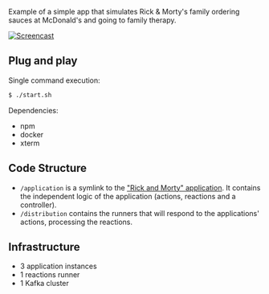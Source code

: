 Example of a simple app that simulates Rick & Morty's family ordering sauces at McDonald's and going to family therapy.

[![Screencast](https://j.gifs.com/9Q7OjP.gif)](https://j.gifs.com/gLV6M6.gif)

## Plug and play

Single command execution:

```bash
$ ./start.sh
```

Dependencies:

* npm
* docker
* xterm

## Code Structure

* `/application` is a symlink to the ["Rick and Morty" application](../.rick-morty-application). It contains the independent logic of the application (actions, reactions and a controller).
* `/distribution` contains the runners that will respond to the applications' actions, processing the reactions.

## Infrastructure

* 3 application instances
* 1 reactions runner
* 1 Kafka cluster
